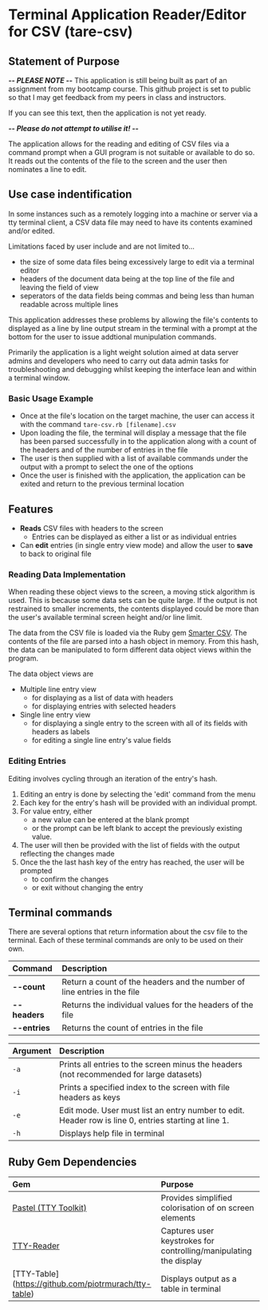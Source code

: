 # Terminal Application Reader/Editor for CSV (tare-csv)

## Statement of Purpose

***-- PLEASE NOTE --***
This application is still being built as part of an assignment from my bootcamp course. This github project is set to public so that I may get feedback from my peers in class and instructors.

If you can see this text, then the application is not yet ready.

***-- Please do not attempt to utilise it! --***

The application allows for the reading and editing of CSV files via a command prompt when a GUI program is not suitable or available to do so. It reads out the contents of the file to the screen and the user then nominates a line to edit.

## Use case indentification

In some instances such as a remotely logging into a machine or server via a tty terminal client, a CSV data file may need to have its contents examined and/or edited.

Limitations faced by user include and are not limited to...

- the size of some data files being excessively large to edit via a terminal editor
- headers of the document data being at the top line of the file and leaving the field of view
- seperators of the data fields being commas and being less than human readable across multiple lines

This application addresses these problems by allowing the file's contents to displayed as a line by line output stream in the terminal with a prompt at the bottom for the user to issue addtional munipulation commands.

Primarily the application is a light weight solution aimed at data server admins and developers who need to carry out data admin tasks for troubleshooting and debugging whilst keeping the interface lean and within a terminal window.

### Basic Usage Example

- Once at the file's location on the target machine, the user can access it with the command ```tare-csv.rb [filename].csv```
- Upon loading the file, the terminal will display a message that the file has been parsed successfully in to the application along with a count of the headers and of the number of entries in the file
- The user is then supplied with a list of available commands under the output with a prompt to select the one of the options
- Once the user is finished with the application, the application can be exited and return to the previous terminal location

## Features

- **Reads** CSV files with headers to the screen
  - Entries can be displayed as either a list or as individual entries
- Can **edit** entries (in single entry view mode) and allow the user to **save** to back to original file

### Reading Data Implementation

When reading these object views to the screen, a moving stick algorithm is used. This is because some data sets can be quite large. If the output is not restrained to smaller increments, the contents displayed could be more than the user's available terminal screen height and/or line limit.

The data from the CSV file is loaded via the Ruby gem [Smarter CSV](https://github.com/tilo/smarter_csv). The contents of the file are parsed into a hash object in memory. From this hash, the data can be manipulated to form different data object views within the program.

The data object views are

- Multiple line entry view
  - for displaying as a list of data with headers
  - for displaying entries with selected headers
- Single line entry view
  - for displaying a single entry to the screen with all of its fields with headers as labels
  - for editing a single line entry's value fields

### Editing Entries

Editing involves cycling through an iteration of the entry's hash.

1. Editing an entry is done by selecting the 'edit' command from the menu
2. Each key for the entry's hash will be provided with an individual prompt.
3. For value entry, either  
   - a new value can be entered at the blank prompt  
   - or the prompt can be left blank to accept the previously existing value.
4. The user will then be provided with the list of fields with the output reflecting the changes made
5. Once the  the last hash key of the entry has reached, the user will be prompted  
   - to confirm the changes  
   - or exit without changing the entry

## Terminal commands

There are several options that return information about the csv file to the terminal. Each of these terminal commands are only to be used on their own.

| Command       | Description                                                              |
| :------------ | :----------------------------------------------------------------------- |
| **--count**   | Return a count of the headers and the number of line entries in the file |
| **--headers** | Returns the individual values for the headers of the file                |
| **--entries** | Returns the count of entries in the file                                 |

| Argument | Description                                                                                          |
| :------- | :--------------------------------------------------------------------------------------------------- |
| ```-a``` | Prints all entries to the screen minus the headers (not recommended for large datasets)              |
| ```-i``` | Prints a specified index to the screen with file headers as keys                                     |
| ```-e``` | Edit mode. User must list an entry number to edit. Header row is line 0, entries starting at line 1. |
| ```-h``` | Displays help file in terminal                                                                       |

## Ruby Gem Dependencies

| Gem                                                           | Purpose                                                           |
| :------------------------------------------------------------ | :---------------------------------------------------------------- |
| [Pastel (TTY Toolkit)](https://github.com/piotrmurach/pastel) | Provides simplified colorisation of on screen elements            |
| [TTY-Reader](https://github.com/piotrmurach/tty-reader)       | Captures user keystrokes for controlling/manipulating the display |
| [TTY-Table] (https://github.com/piotrmurach/tty-table)        | Displays output as a table in terminal                            |
